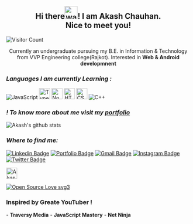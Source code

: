 <h2 align="center">Hi there<img alt="wave" src="https://emojis.slackmojis.com/emojis/images/1588177020/8809/wave_hello.gif?1588177020" width="35">! I am Akash Chauhan.<br> Nice to meet you!</h2>


 ![Visitor Count](https://profile-counter.glitch.me/{Akash52}/count.svg)

<p align="center">Currently an undergraduate pursuing my B.E. in Information & Technology from VVP Engineering college(Rajkot). Interested in <b>Web & Android developmnent </b></p>

 *<h3>Languages I am currently Learning :</h3>*

![JavaScript](https://img.shields.io/badge/JavaScript-323330?style=for-the-badge&logo=javascript&logoColor=F7DF1E) 
 <img alt="Typescript" src="https://img.shields.io/badge/typescript%20-%23007ACC.svg?&style=for-the-badge&logo=typescript&logoColor=white" height="30"> <img alt="Nodejs" src="https://img.shields.io/badge/-Node-brightgreen?style=for-the-badge&logo=Node.js&logoColor=white" height="30"> <img alt="HTML5" src="https://img.shields.io/badge/html5%20-%23E34F26.svg?&style=for-the-badge&logo=html5&logoColor=white" height="30"> <img alt="CSS3" src="https://img.shields.io/badge/css3%20-%231572B6.svg?&style=for-the-badge&logo=css3&logoColor=white" height="30"> <img alt="C++" src="https://img.shields.io/badge/c++%20-%2300599C.svg?&style=for-the-badge&logo=c%2B%2B&ogoColor=white"> 

### *! To know more about me visit my [portfolio](https://akashchauhan.netlify.app/)*

 ![Akash's github stats](https://github-readme-stats.vercel.app/api?username=Akash52&show_icons=true&theme=highcontrast)

*<h3>Where to find me:</h3>*
[![Linkedin Badge](https://img.shields.io/badge/-AkashChauhan-blue?style=flat&logo=Linkedin&logoColor=white&link=https://www.linkedin.com/in/akash-chauhan-3616321a4/)](https://www.linkedin.com/in/akash-chauhan-3616321a4/)
[![Portfolio Badge](https://img.shields.io/badge/-AkashChauhan-000000?style=flat&labelColor=000000&logo=Medium&link=https://medium.com/@19it197)](https://medium.com/@19it197)
[![Gmail Badge](https://img.shields.io/badge/-akashchauhan-c14438?style=flat&logo=Gmail&logoColor=white&link=mailto:ac8572611@gmail.com)](mailto:ac8572611@gmail.com)
[![Instagram Badge](https://img.shields.io/badge/-AkashChauhan-orange?style=flat&logo=instagram&logoColor=white&link=https://www.instagram.com/coding.7.7.7)](https://www.instagram.com/coding.7.7.7)
[![Twitter Badge](https://img.shields.io/badge/-AkashChauhan-blue?style=flat&logo=twitter&logoColor=white&link=https://twitter.com/ac8572611)](https://twitter.com/ac8572611)
 
 <a href="https://dev.to/akash52">
  <img src="https://d2fltix0v2e0sb.cloudfront.net/dev-badge.svg" alt="Akash Chauhan's DEV Profile" height="30" width="30">
</a>


 [![Open Source Love svg3](https://badges.frapsoft.com/os/v3/open-source.svg?v=103)](https://github.com/ellerbrock/open-source-badges/)
 
 
 <h3>Inspired by Greate YouTuber ! </h3>
 - <b>Traversy Media</b>
- <b>JavaScript Mastery</b>
- <b>Net Ninja</b>



      


